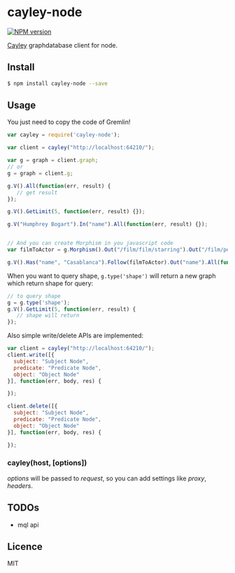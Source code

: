 # cayley-node
[![NPM version](https://badge.fury.io/js/cayley.svg)](http://badge.fury.io/js/cayley)

<!-- [![Build Status](https://travis-ci.org/villadora/cayley.js.svg?branch=master)](https://travis-ci.org/villadora/cayley.js) -->

[Cayley](http://github.com/google/cayley) graphdatabase client for node.

## Install

```bash
$ npm install cayley-node --save
```

## Usage

You just need to copy the code of Gremlin!

```js
var cayley = require('cayley-node');

var client = cayley("http://localhost:64210/");

var g = graph = client.graph;
// or 
g = graph = client.g;

g.V().All(function(err, result) {
   // get result
});

g.V().GetLimit(5, function(err, result) {});

g.V("Humphrey Bogart").In("name").All(function(err, result) {});


// And you can create Morphism in you javascript code
var filmToActor = g.Morphism().Out("/film/film/starring").Out("/film/performance/actor");

g.V().Has("name", "Casablanca").Follow(filmToActor).Out("name").All(function(err, result) {});

```

When you want to query shape, `g.type('shape')` will return a new graph which return shape for query:

```javascript
// to query shape
g = g.type('shape');
g.V().GetLimit(5, function(err, result) {
   // shape will return
});
```


Also simple write/delete APIs are implemented:

```javascript
var client = cayley("http://localhost:64210/");
client.write([{
  subject: "Subject Node",
  predicate: "Predicate Node",
  object: "Object Node"
}], function(err, body, res) {

});

client.delete([{
  subject: "Subject Node",
  predicate: "Predicate Node",
  object: "Object Node"
}], function(err, body, res) {

});
```


### cayley(host, [options])

_options_ will be passed to _request_, so you can add settings like _proxy_, _headers_.



## TODOs

* mql api


## Licence

MIT
<!-- do not want to make nodeinit to complicated, you can edit this whenever you want. -->

